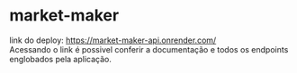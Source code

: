 # market-maker

link do deploy: https://market-maker-api.onrender.com/<br>
Acessando o link é possivel conferir a documentação e todos os endpoints englobados pela aplicação. 
